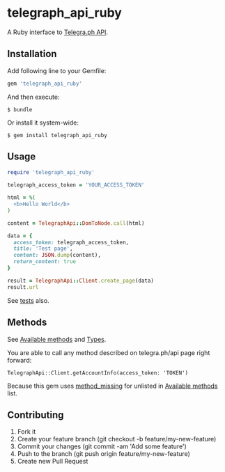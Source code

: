# telegraph_api_ruby

A Ruby interface to [Telegra.ph API](http://telegra.ph/api).

## Installation

Add following line to your Gemfile:

```ruby
gem 'telegraph_api_ruby'
```

And then execute:

```shell
$ bundle
```

Or install it system-wide:

```shell
$ gem install telegraph_api_ruby
```

## Usage

```ruby
require 'telegraph_api_ruby'

telegraph_access_token = 'YOUR_ACCESS_TOKEN'

html = %(
  <b>Hello World</b>
)

content = TelegraphApi::DomToNode.call(html)

data = {
  access_token: telegraph_access_token,
  title: 'Test page',
  content: JSON.dump(content),
  return_content: true
}

result = TelegraphApi::Client.create_page(data)
result.url
```

See [tests](https://github.com/ifokeev/telegraph_api_ruby/blob/master/test/test_telegraph_api.rb) also.

## Methods

See [Available methods](https://github.com/ifokeev/telegraph_api_ruby/blob/master/lib/telegraph_api_ruby/client.rb#L9-L19) and [Types](https://github.com/ifokeev/telegraph_api_ruby/tree/master/lib/telegraph_api_ruby/types).

You are able to call any method described on telegra.ph/api page right forward: 

```
TelegraphApi::Client.getAccountInfo(access_token: 'TOKEN')

```

Because this gem uses [method_missing](https://ruby-doc.org/core-2.1.0/BasicObject.html#method-i-method_missing<Paste>) for unlisted in 
[Available methods](https://github.com/ifokeev/telegraph_api_ruby/blob/master/lib/telegraph_api_ruby/client.rb#L9-L19) list.

## Contributing

1. Fork it
2. Create your feature branch (git checkout -b feature/my-new-feature)
3. Commit your changes (git commit -am 'Add some feature')
4. Push to the branch (git push origin feature/my-new-feature)
5. Create new Pull Request
